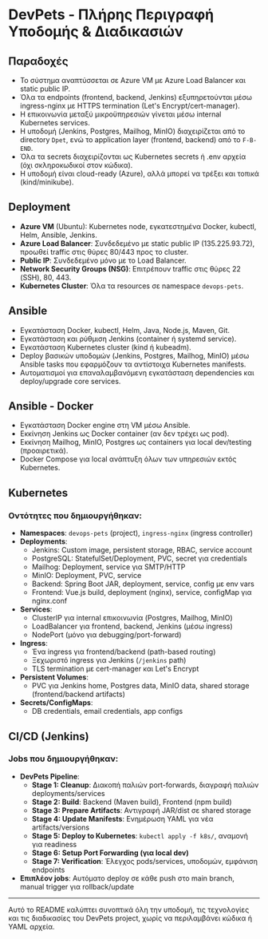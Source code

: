 # DevPets - Πλήρης Περιγραφή Υποδομής & Διαδικασιών

## Παραδοχές
- Το σύστημα αναπτύσσεται σε Azure VM με Azure Load Balancer και static public IP.
- Όλα τα endpoints (frontend, backend, Jenkins) εξυπηρετούνται μέσω ingress-nginx με HTTPS termination (Let's Encrypt/cert-manager).
- Η επικοινωνία μεταξύ μικροϋπηρεσιών γίνεται μέσω internal Kubernetes services.
- Η υποδομή (Jenkins, Postgres, Mailhog, MinIO) διαχειρίζεται από το directory `Dpet`, ενώ το application layer (frontend, backend) από το `F-B-END`.
- Όλα τα secrets διαχειρίζονται ως Kubernetes secrets ή .env αρχεία (όχι σκληροκωδικοί στον κώδικα).
- Η υποδομή είναι cloud-ready (Azure), αλλά μπορεί να τρέξει και τοπικά (kind/minikube).

## Deployment
- **Azure VM** (Ubuntu): Kubernetes node, εγκατεστημένα Docker, kubectl, Helm, Ansible, Jenkins.
- **Azure Load Balancer**: Συνδεδεμένο με static public IP (135.225.93.72), προωθεί traffic στις θύρες 80/443 προς το cluster.
- **Public IP**: Συνδεδεμένο μόνο με το Load Balancer.
- **Network Security Groups (NSG)**: Επιτρέπουν traffic στις θύρες 22 (SSH), 80, 443.
- **Kubernetes Cluster**: Όλα τα resources σε namespace `devops-pets`.

## Ansible
- Εγκατάσταση Docker, kubectl, Helm, Java, Node.js, Maven, Git.
- Εγκατάσταση και ρύθμιση Jenkins (container ή systemd service).
- Εγκατάσταση Kubernetes cluster (kind ή kubeadm).
- Deploy βασικών υποδομών (Jenkins, Postgres, Mailhog, MinIO) μέσω Ansible tasks που εφαρμόζουν τα αντίστοιχα Kubernetes manifests.
- Αυτοματισμοί για επαναλαμβανόμενη εγκατάσταση dependencies και deploy/upgrade core services.

## Ansible - Docker
- Εγκατάσταση Docker engine στη VM μέσω Ansible.
- Εκκίνηση Jenkins ως Docker container (αν δεν τρέχει ως pod).
- Εκκίνηση Mailhog, MinIO, Postgres ως containers για local dev/testing (προαιρετικά).
- Docker Compose για local ανάπτυξη όλων των υπηρεσιών εκτός Kubernetes.

## Kubernetes
### Οντότητες που δημιουργήθηκαν:
- **Namespaces**: `devops-pets` (project), `ingress-nginx` (ingress controller)
- **Deployments**:
  - Jenkins: Custom image, persistent storage, RBAC, service account
  - PostgreSQL: StatefulSet/Deployment, PVC, secret για credentials
  - Mailhog: Deployment, service για SMTP/HTTP
  - MinIO: Deployment, PVC, service
  - Backend: Spring Boot JAR, deployment, service, config με env vars
  - Frontend: Vue.js build, deployment (nginx), service, configMap για nginx.conf
- **Services**:
  - ClusterIP για internal επικοινωνία (Postgres, Mailhog, MinIO)
  - LoadBalancer για frontend, backend, Jenkins (μέσω ingress)
  - NodePort (μόνο για debugging/port-forward)
- **Ingress**:
  - Ένα ingress για frontend/backend (path-based routing)
  - Ξεχωριστό ingress για Jenkins (`/jenkins` path)
  - TLS termination με cert-manager και Let's Encrypt
- **Persistent Volumes**:
  - PVC για Jenkins home, Postgres data, MinIO data, shared storage (frontend/backend artifacts)
- **Secrets/ConfigMaps**:
  - DB credentials, email credentials, app configs

## CI/CD (Jenkins)
### Jobs που δημιουργήθηκαν:
- **DevPets Pipeline**:
  - **Stage 1: Cleanup**: Διακοπή παλιών port-forwards, διαγραφή παλιών deployments/services
  - **Stage 2: Build**: Backend (Maven build), Frontend (npm build)
  - **Stage 3: Prepare Artifacts**: Αντιγραφή JAR/dist σε shared storage
  - **Stage 4: Update Manifests**: Ενημέρωση YAML για νέα artifacts/versions
  - **Stage 5: Deploy to Kubernetes**: `kubectl apply -f k8s/`, αναμονή για readiness
  - **Stage 6: Setup Port Forwarding (για local dev)**
  - **Stage 7: Verification**: Έλεγχος pods/services, υποδομών, εμφάνιση endpoints
- **Επιπλέον jobs**: Αυτόματο deploy σε κάθε push στο main branch, manual trigger για rollback/update

---

Αυτό το README καλύπτει συνοπτικά όλη την υποδομή, τις τεχνολογίες και τις διαδικασίες του DevPets project, χωρίς να περιλαμβάνει κώδικα ή YAML αρχεία. 